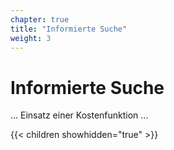 ```yaml
---
chapter: true
title: "Informierte Suche"
weight: 3
---
```



# Informierte Suche

... Einsatz einer Kostenfunktion ...


{{< children showhidden="true" >}}
